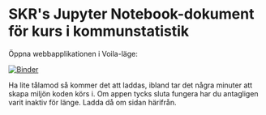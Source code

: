 # SKR's Jupyter Notebook-dokument för kurs i kommunstatistik


Öppna webbapplikationen i Voila-läge:

[![Binder](https://mybinder.org/badge_logo.svg)](https://mybinder.org/v2/gh/Raiztlin/Public_Binder_Test.git/master?urlpath=%2Fvoila%2Frender%2Ftest%2Fsrc%2Fmain_voila.ipynb)

Ha lite tålamod så kommer det att laddas, ibland tar det några minuter att skapa miljön koden körs i. Om appen tycks sluta fungera har du antagligen varit inaktiv för länge. Ladda då om sidan härifrån.